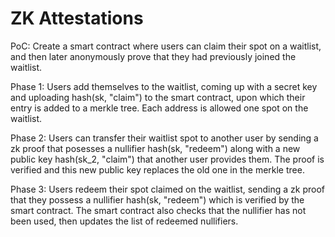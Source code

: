 # ZK Attestations

PoC: Create a smart contract where users can claim their spot on a waitlist, and then later anonymously prove that they had previously joined the waitlist.

Phase 1: Users add themselves to the waitlist, coming up with a secret key and uploading hash(sk, "claim") to the smart contract, upon which their entry is added to a merkle tree. Each address is allowed one spot on the waitlist. 

Phase 2: Users can transfer their waitlist spot to another user by sending a zk proof that posesses a nullifier hash(sk, "redeem") along with a new public key hash(sk_2, "claim") that another user provides them. The proof is verified and this new public key replaces the old one in the merkle tree. 

Phase 3: Users redeem their spot claimed on the waitlist, sending a zk proof that they possess a nullifier hash(sk, "redeem") which is verified by the smart contract. The smart contract also checks that the nullifier has not been used, then updates the list of redeemed nullifiers. 